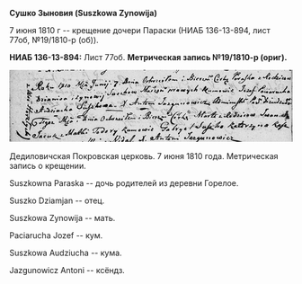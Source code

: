 **Сушко Зыновия (Suszkowa Zynowija)**

7 июня 1810 г -- крещение дочери Параски (НИАБ 136-13-894, лист 77об,
№19/1810-р (об)).

**НИАБ 136-13-894:** Лист 77об. **Метрическая запись №19/1810-р
(ориг).**

![](./media/31a8d9e53ed54212878c939ff2cd8c4f6d6947b7.png)

Дедиловичская Покровская церковь. 7 июня 1810 года. Метрическая запись о
крещении.

Suszkowna Paraska -- дочь родителей из деревни Горелое.

Suszko Dziamjan -- отец.

Suszkowa Zynowija -- мать.

Paciarucha Jozef -- кум.

Suszkowa Audziucha -- кума.

Jazgunowicz Antoni -- ксёндз.
